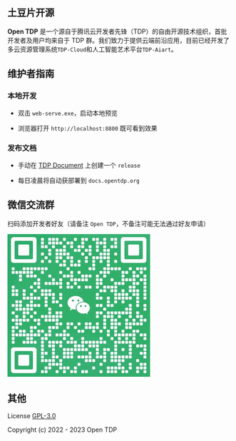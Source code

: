 ## 土豆片开源

**Open TDP** 是一个源自于腾讯云开发者先锋（TDP）的自由开源技术组织，首批开发者及用户均来自于 TDP 群。我们致力于提供云端前沿应用，目前已经开发了多云资源管理系统`TDP-Cloud`和人工智能艺术平台`TDP-Aiart`。

## 维护者指南

### 本地开发

- 双击 `web-serve.exe`，启动本地预览

- 浏览器打开 `http://localhost:8800` 既可看到效果

### 发布文档

- 手动在 [TDP Document](https://github.com/open-tdp/tdp-document) 上创建一个 `release`

- 每日凌晨将自动获部署到 `docs.opentdp.org`

## 微信交流群

扫码添加开发者好友（请备注 `Open TDP`，不备注可能无法通过好友申请）

![](/static/weixin-qr.jpg)

## 其他

License [GPL-3.0](https://www.gnu.org/licenses/gpl-3.0.txt)

Copyright (c) 2022 - 2023 Open TDP
